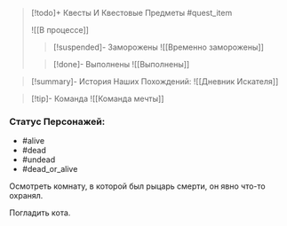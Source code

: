 > [!todo]+ Квесты И Квестовые Предметы
> #quest_item
>
> ![[В процессе]]
>
> > [!suspended]- Заморожены
> > ![[Временно заморожены]]
>
> > [!done]- Выполнены
> > ![[Выполнены]]

> [!summary]- История Наших Похождений:
> ![[Дневник Искателя]]

> [!tip]- Команда
> ![[Команда мечты]]

### Статус Персонажей:

- #alive
- #dead
- #undead
- #dead_or_alive

Осмотреть комнату, в которой был рыцарь смерти, он явно что-то охранял.

Погладить кота.